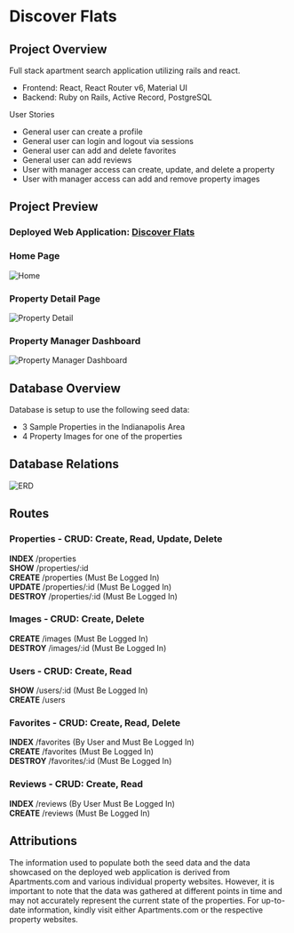 # Discover Flats

## Project Overview
Full stack apartment search application utilizing rails and react.
* Frontend: React, React Router v6, Material UI
* Backend: Ruby on Rails, Active Record, PostgreSQL

User Stories
* General user can create a profile
* General user can login and logout via sessions
* General user can add and delete favorites
* General user can add reviews
* User with manager access can create, update, and delete a property
* User with manager access can add and remove property images

## Project Preview

### Deployed Web Application: [Discover Flats](https://discover-flats-app.onrender.com)

### Home Page
![Home](https://imgur.com/VpQnVPI.jpg)

### Property Detail Page
![Property Detail](https://imgur.com/P0S4pJv.jpg)

### Property Manager Dashboard
![Property Manager Dashboard](https://imgur.com/loyqGI0.jpg)

## Database Overview
Database is setup to use the following seed data:
* 3 Sample Properties in the Indianapolis Area
* 4 Property Images for one of the properties

## Database Relations
![ERD](https://imgur.com/qWnK7X6.png)

## Routes

### Properties - CRUD: Create, Read, Update, Delete
**INDEX** /properties \
**SHOW** /properties/:id \
**CREATE** /properties (Must Be Logged In) \
**UPDATE** /properties/:id (Must Be Logged In) \
**DESTROY** /properties/:id (Must Be Logged In)
### Images - CRUD: Create, Delete
**CREATE** /images (Must Be Logged In) \
**DESTROY** /images/:id (Must Be Logged In)
### Users - CRUD: Create, Read
**SHOW** /users/:id (Must Be Logged In) \
**CREATE** /users
### Favorites - CRUD: Create, Read, Delete
**INDEX** /favorites (By User and Must Be Logged In)  \
**CREATE** /favorites (Must Be Logged In) \
**DESTROY** /favorites/:id (Must Be Logged In)
### Reviews - CRUD: Create, Read
**INDEX** /reviews (By User Must Be Logged In)  \
**CREATE** /reviews (Must Be Logged In) 

## Attributions

The information used to populate both the seed data and the data showcased on the deployed web application is derived from Apartments.com and various individual property websites. However, it is important to note that the data was gathered at different points in time and may not accurately represent the current state of the properties. For up-to-date information, kindly visit either Apartments.com or the respective property websites.